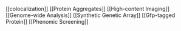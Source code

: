 [[colocalization]]
[[Protein Aggregates]]
[[High-content Imaging]]
[[Genome-wide Analysis]]
[[Synthetic Genetic Array]]
[[Gfp-tagged Protein]]
[[Phenomic Screening]]
